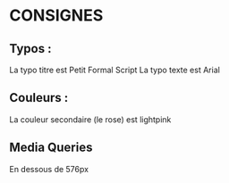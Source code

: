 # CONSIGNES

## Typos : 

La typo titre est Petit Formal Script
La typo texte est Arial

## Couleurs :

La couleur secondaire (le rose) est lightpink

## Media Queries

En dessous de 576px